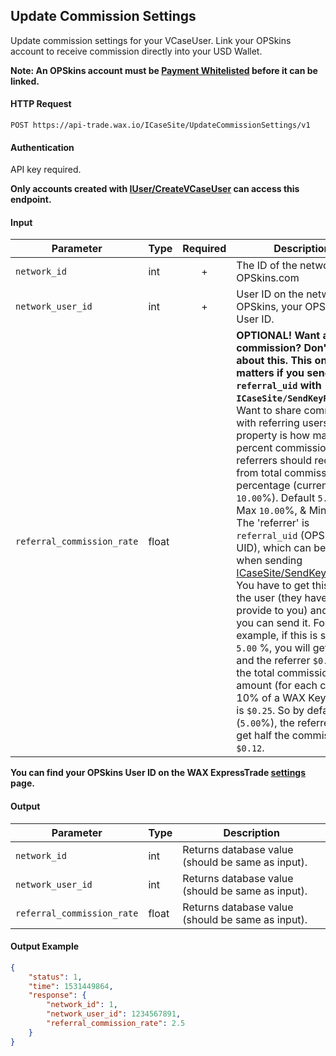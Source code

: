 ## Update Commission Settings

Update commission settings for your VCaseUser. Link your OPSkins account to receive commission directly into your USD Wallet.

**Note: An OPSkins account must be [Payment Whitelisted](https://opskins.com/?loc=store_account#collapseWLI) before it can be linked.**

#### HTTP Request

`POST https://api-trade.wax.io/ICaseSite/UpdateCommissionSettings/v1`

#### Authentication

API key required.

**Only accounts created with [IUser/CreateVCaseUser](/IUser/CreateVCaseUser.md) can access this endpoint.**

#### Input

Parameter | Type | Required   | Description
--------- | -----| :--------: | -----------
`network_id` | int | + | The ID of the network. `1` for OPSkins.com
`network_user_id` | int  | + | User ID on the network. For OPSkins, your OPSkins User ID.
`referral_commission_rate` | float  |  | **OPTIONAL! Want all the commission? Don't worry about this. This only matters if you send `referral_uid` with `ICaseSite/SendKeyRequest`.** Want to share commission with referring users? This property is how many percent commission referrers should receive from total commission percentage (currently `10.00`%). Default `5.00`%, Max `10.00`%, & Min `0.01`%. The 'referrer' is `referral_uid` (OPSkins UID), which can be sent when sending [ICaseSite/SendKeyRequest](/ICaseSite/SendKeyRequest.md). You have to get this from the user (they have to provide to you) and then you can send it. For example, if this is set to `5.00` %, you will get `$0.13` and the referrer `$0.12`, as the total commission amount (for each case) is 10% of a WAX Key, which is `$0.25`. So by default (`5.00`%), the referrer will get half the commission `$0.12`.

**You can find your OPSkins User ID on the WAX ExpressTrade [settings](https://trade.wax.io/settings) page.**

#### Output

Parameter | Type | Description
--------- | -----| -------- 
`network_id` | int | Returns database value (should be same as input).
`network_user_id` | int  | Returns database value (should be same as input).
`referral_commission_rate` | float | Returns database value (should be same as input).

#### Output Example
```json
{
    "status": 1,
    "time": 1531449864,
    "response": {
        "network_id": 1,
        "network_user_id": 1234567891,
        "referral_commission_rate": 2.5
    }
}
```
